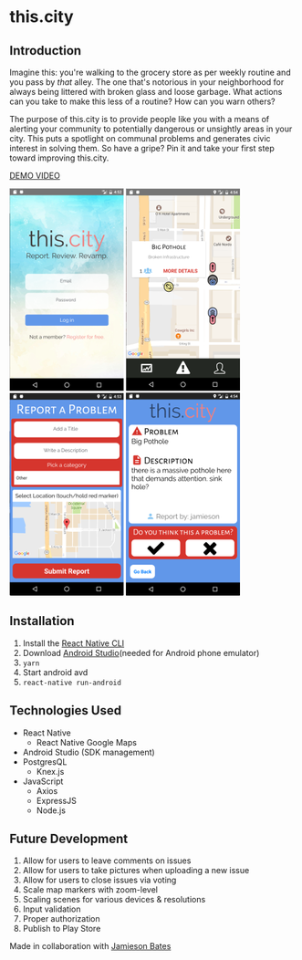 # this.city
## Introduction

Imagine this: you're walking to the grocery store as per weekly routine and you pass by *that* alley. The one that's notorious in your neighborhood for always being littered with broken glass and loose garbage. What actions can you take to make this less of a routine? How can you warn others?

The purpose of this.city is to provide people like you with a means of alerting your community to potentially dangerous or unsightly areas in your city. This puts a spotlight on communal problems and generates civic interest in solving them. So have a gripe? Pin it and take your first step toward improving this.city.  

[DEMO VIDEO](https://youtu.be/QoWOduW2z74)

[![this.city: Login](/screenshots/login.png)](https://github.com/xchau/this-city)
[![this.city: Map View](/screenshots/map.png)](https://github.com/xchau/this-city)
[![this.city: Reporting Issues](/screenshots/report.png)](https://github.com/xchau/this-city)
[![this.city: Viewing Issues](/screenshots/problem.png)](https://github.com/xchau/this-city)

## Installation
1. Install the [React Native CLI](https://facebook.github.io/react-native/docs/getting-started.html)
2. Download [Android Studio](https://developer.android.com/studio/index.html)(needed for Android phone emulator)
3. `yarn`
4. Start android avd
5. `react-native run-android`

## Technologies Used
* React Native
  * React Native Google Maps
* Android Studio (SDK management)
* PostgresQL
  * Knex.js
* JavaScript
  * Axios
  * ExpressJS
  * Node.js

## Future Development
1. Allow for users to leave comments on issues
2. Allow for users to take pictures when uploading a new issue
3. Allow for users to close issues via voting
4. Scale map markers with zoom-level
5. Scaling scenes for various devices & resolutions
6. Input validation
7. Proper authorization
8. Publish to Play Store

Made in collaboration with [Jamieson Bates](https://github.com/jamiesonbates)
